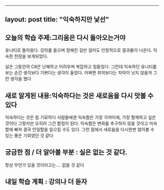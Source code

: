 
---
layout: post
title: "익숙하지만 낯선"
---

## 오늘의 학습 주제:그리움은 다시 돌아오는거야

유니티로 돌아왔다.
강의를 들으며 정해진 길만 걸어도 안정적으로 결과물이 나온다.
익숙한 천장을 보게되었다.

실은 그동안의 C#은 난해하고 어려우며 복잡하고 힘들었다.
그런데 익숙하던 유니티를 보는 순간 생각보다 기쁘다는 생각이 들었다.
어쩌면 최악보다는 차악이 낫지 않을까 그런 생각을 했다

## 새로 알게된 내용:익숙하다는 것은 새로움을 다시 맛볼 수 있다

익숙하다는 것은 참 기묘하다
사람들에겐 익숙함은 가장 가까이에, 가장 함께하고 싶은 것이다
그렇지만 오히려 그건 함정이 된다.
익숙함은 변화를 추구하지 않을 것이고
익숙함에 빠져 결국 안일함을 일으킬 수도 있다.
그런 점에서 새로움을 다시한번 알아볼 수 있는 좋은 기회였던 것 같다

## 궁금한 점 / 더 알아볼 부분 : 실은 없는 것 같다.

항상 무언가 있을 것이라고는.... 없을 것 같다

## 내일 학습 계획 : 강의나 더 듣자
